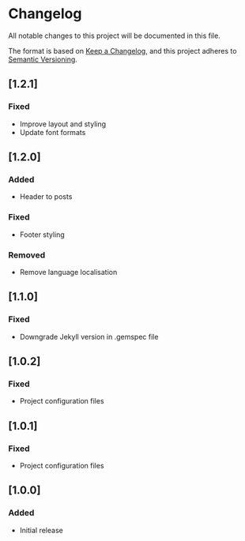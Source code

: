 # Changelog

All notable changes to this project will be documented in this file.

The format is based on [Keep a Changelog](https://keepachangelog.com/en/1.1.0/), and this project adheres to [Semantic Versioning](https://semver.org/spec/v2.0.0.html).

## [1.2.1]

### Fixed

-   Improve layout and styling
-   Update font formats

## [1.2.0]

### Added

-   Header to posts

### Fixed

-   Footer styling

### Removed

-   Remove language localisation

## [1.1.0]

### Fixed

-   Downgrade Jekyll version in .gemspec file

## [1.0.2]

### Fixed

-   Project configuration files

## [1.0.1]

### Fixed

-   Project configuration files

## [1.0.0]

### Added

-   Initial release
